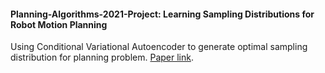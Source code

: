 #### Planning-Algorithms-2021-Project: Learning Sampling Distributions for Robot Motion Planning

Using Conditional Variational Autoencoder to generate optimal sampling distribution for planning problem. [Paper link](https://arxiv.org/pdf/1709.05448.pdf).
